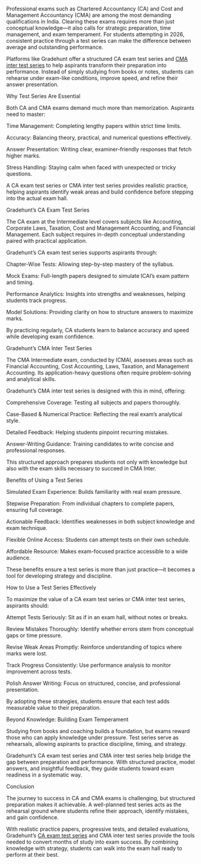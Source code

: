 Professional exams such as Chartered Accountancy (CA) and Cost and Management Accountancy (CMA) are among the most demanding qualifications in India. Clearing
these exams requires more than just conceptual knowledge—it also calls for strategic preparation, time management, and exam temperament. For students attempting 
in 2026, consistent practice through a test series can make the difference between average and outstanding performance.

Platforms like Gradehunt offer a structured CA exam test series and [CMA inter test series](https://gradehunt.com/course/cma-test-series) to help aspirants transform their preparation into performance. 
Instead of simply studying from books or notes, students can rehearse under exam-like conditions, improve speed, and refine their answer presentation.

Why Test Series Are Essential

Both CA and CMA exams demand much more than memorization. Aspirants need to master:

Time Management: Completing lengthy papers within strict time limits.

Accuracy: Balancing theory, practical, and numerical questions effectively.

Answer Presentation: Writing clear, examiner-friendly responses that fetch higher marks.

Stress Handling: Staying calm when faced with unexpected or tricky questions.

A CA exam test series or CMA inter test series provides realistic practice, helping aspirants identify weak areas and build confidence before stepping into the actual exam hall.

Gradehunt’s CA Exam Test Series

The CA exam at the Intermediate level covers subjects like Accounting, Corporate Laws, Taxation, Cost and Management Accounting, and Financial Management. Each subject requires in-depth conceptual understanding paired with practical application.

Gradehunt’s CA exam test series supports aspirants through:

Chapter-Wise Tests: Allowing step-by-step mastery of the syllabus.

Mock Exams: Full-length papers designed to simulate ICAI’s exam pattern and timing.

Performance Analytics: Insights into strengths and weaknesses, helping students track progress.

Model Solutions: Providing clarity on how to structure answers to maximize marks.

By practicing regularly, CA students learn to balance accuracy and speed while developing exam confidence.

Gradehunt’s CMA Inter Test Series

The CMA Intermediate exam, conducted by ICMAI, assesses areas such as Financial Accounting, Cost Accounting, Laws, Taxation, and Management Accounting. Its application-heavy questions often require problem-solving and analytical skills.

Gradehunt’s CMA inter test series is designed with this in mind, offering:

Comprehensive Coverage: Testing all subjects and papers thoroughly.

Case-Based & Numerical Practice: Reflecting the real exam’s analytical style.

Detailed Feedback: Helping students pinpoint recurring mistakes.

Answer-Writing Guidance: Training candidates to write concise and professional responses.

This structured approach prepares students not only with knowledge but also with the exam skills necessary to succeed in CMA Inter.

Benefits of Using a Test Series

Simulated Exam Experience: Builds familiarity with real exam pressure.

Stepwise Preparation: From individual chapters to complete papers, ensuring full coverage.

Actionable Feedback: Identifies weaknesses in both subject knowledge and exam technique.

Flexible Online Access: Students can attempt tests on their own schedule.

Affordable Resource: Makes exam-focused practice accessible to a wide audience.

These benefits ensure a test series is more than just practice—it becomes a tool for developing strategy and discipline.

How to Use a Test Series Effectively

To maximize the value of a CA exam test series or CMA inter test series, aspirants should:

Attempt Tests Seriously: Sit as if in an exam hall, without notes or breaks.

Review Mistakes Thoroughly: Identify whether errors stem from conceptual gaps or time pressure.

Revise Weak Areas Promptly: Reinforce understanding of topics where marks were lost.

Track Progress Consistently: Use performance analysis to monitor improvement across tests.

Polish Answer Writing: Focus on structured, concise, and professional presentation.

By adopting these strategies, students ensure that each test adds measurable value to their preparation.

Beyond Knowledge: Building Exam Temperament

Studying from books and coaching builds a foundation, but exams reward those who can apply knowledge under pressure. Test series serve as rehearsals,
allowing aspirants to practice discipline, timing, and strategy.

Gradehunt’s CA exam test series and CMA inter test series help bridge the gap between preparation and performance. With structured practice, model answers,
and insightful feedback, they guide students toward exam readiness in a systematic way.

Conclusion

The journey to success in CA and CMA exams is challenging, but structured preparation makes it achievable. A well-planned test series acts as the rehearsal 
ground where students refine their approach, identify mistakes, and gain confidence.

With realistic practice papers, progressive tests, and detailed evaluations, Gradehunt’s [CA exam test series](https://gradehunt.com/course/ca-test-series) and CMA inter test series provide the tools 
needed to convert months of study into exam success. By combining knowledge with strategy, students can walk into the exam hall ready to perform at their best.

